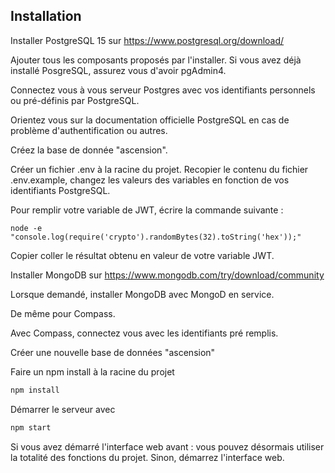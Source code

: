 ## Installation

Installer PostgreSQL 15 sur https://www.postgresql.org/download/ 

Ajouter tous les composants proposés par l'installer. Si vous avez déjà installé PosgreSQL, assurez vous d'avoir pgAdmin4.

Connectez vous à vous serveur Postgres avec vos identifiants personnels ou pré-définis par PostgreSQL. 

Orientez vous sur la documentation officielle PostgreSQL en cas de problème d'authentification ou autres.

Créez la base de donnée "ascension".

Créer un fichier .env à la racine du projet. Recopier le contenu du fichier .env.example, changez les valeurs des variables en fonction de vos identifiants PostgreSQL.

Pour remplir votre variable de JWT, écrire la commande suivante :

```
node -e "console.log(require('crypto').randomBytes(32).toString('hex'));"
```

Copier coller le résultat obtenu en valeur de votre variable JWT.

Installer MongoDB sur https://www.mongodb.com/try/download/community

Lorsque demandé, installer MongoDB avec MongoD en service.

De même pour Compass.

Avec Compass, connectez vous avec les identifiants pré remplis.

Créer une nouvelle base de données "ascension"

Faire un npm install à la racine du projet

```bash
npm install
```

Démarrer le serveur avec

```bash
npm start
```

Si vous avez démarré l'interface web avant : vous pouvez désormais utiliser la totalité des fonctions du projet.
Sinon, démarrez l'interface web.





